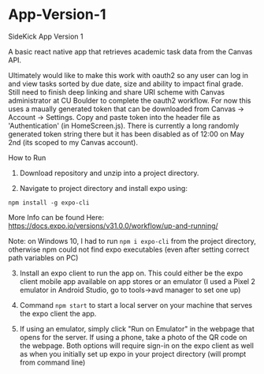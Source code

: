 # App-Version-1
SideKick App Version 1

A basic react native app that retrieves academic task data from the Canvas API.

Ultimately would like to make this work with oauth2 so any user can log in and view tasks sorted by due date, size and ability to 
impact final grade. Still need to finish deep linking and share URI scheme with Canvas administrator at CU Boulder to complete the oauth2
workflow. For now this uses a maually generated token that can be downloaded from Canvas -> Account -> Settings. Copy and paste token into 
the header file as 'Authentication' (in HomeScreen.js). There is currently a long randomly generated token string there but it has been
disabled as of 12:00 on May 2nd (its scoped to my Canvas account).

How to Run

1. Download repository and unzip into a project directory.

2. Navigate to project directory and install expo using:

  `npm install -g expo-cli`
  
  More Info can be found Here: https://docs.expo.io/versions/v31.0.0/workflow/up-and-running/
  
  Note: on Windows 10, I had to run `npm i expo-cli` from the project directory, otherwise npm could not find expo executables (even after setting correct path variables on PC)
  
3. Install an expo client to run the app on. This could either be the expo client mobile app available on app stores or an emulator (I used a Pixel 2 emulator in Android Studio, go to tools->avd manager to set one up)

4. Command `npm start` to start a local server on your machine that serves the expo client the app.

5. If using an emulator, simply click "Run on Emulator" in the webpage that opens for the server. If using a phone, take a photo of the QR code on the webpage. Both options will require sign-in on the expo client as well as when you initially set up expo in your project directory (will prompt from command line)


